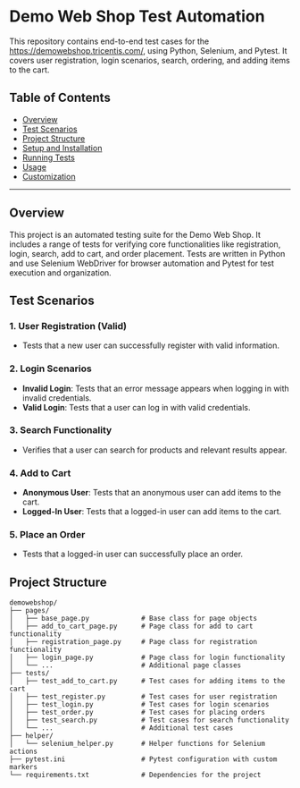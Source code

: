 # Demo Web Shop Test Automation

This repository contains end-to-end test cases for the https://demowebshop.tricentis.com/, using Python, Selenium, and Pytest. It covers user registration, login scenarios, search, ordering, and adding items to the cart.

## Table of Contents

- [Overview](#overview)
- [Test Scenarios](#test-scenarios)
- [Project Structure](#project-structure)
- [Setup and Installation](#setup-and-installation)
- [Running Tests](#running-tests)
- [Usage](#usage)
- [Customization](#customization)

---

## Overview

This project is an automated testing suite for the Demo Web Shop. It includes a range of tests for verifying core functionalities like registration, login, search, add to cart, and order placement. Tests are written in Python and use Selenium WebDriver for browser automation and Pytest for test execution and organization.

## Test Scenarios

### 1. User Registration (Valid)
   - Tests that a new user can successfully register with valid information.

### 2. Login Scenarios
   - **Invalid Login**: Tests that an error message appears when logging in with invalid credentials.
   - **Valid Login**: Tests that a user can log in with valid credentials.

### 3. Search Functionality
   - Verifies that a user can search for products and relevant results appear.

### 4. Add to Cart
   - **Anonymous User**: Tests that an anonymous user can add items to the cart.
   - **Logged-In User**: Tests that a logged-in user can add items to the cart.

### 5. Place an Order
   - Tests that a logged-in user can successfully place an order.

## Project Structure

```plaintext
demowebshop/
├── pages/
│   ├── base_page.py             # Base class for page objects
│   ├── add_to_cart_page.py      # Page class for add to cart functionality
│   ├── registration_page.py     # Page class for registration functionality
│   ├── login_page.py            # Page class for login functionality
│   └── ...                      # Additional page classes
├── tests/
│   ├── test_add_to_cart.py      # Test cases for adding items to the cart
│   ├── test_register.py         # Test cases for user registration
│   ├── test_login.py            # Test cases for login scenarios
│   ├── test_order.py            # Test cases for placing orders
│   ├── test_search.py           # Test cases for search functionality
│   └── ...                      # Additional test cases
├── helper/
│   └── selenium_helper.py       # Helper functions for Selenium actions
├── pytest.ini                   # Pytest configuration with custom markers
└── requirements.txt             # Dependencies for the project
